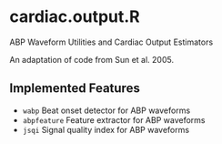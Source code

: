 # cardiac.output.R

ABP Waveform Utilities and Cardiac Output Estimators

An adaptation of code from Sun et al. 2005.

## Implemented Features

* `wabp` Beat onset detector for ABP waveforms
* `abpfeature` Feature extractor for ABP waveforms
* `jsqi` Signal quality index for ABP waveforms
